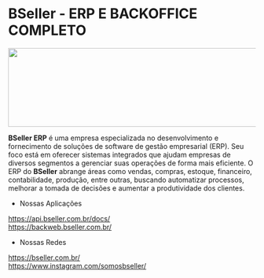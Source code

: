# BSeller - ERP E BACKOFFICE COMPLETO

<p align="center">
  <img width="550" height="160" src="https://backweb.bseller.com.br/images/logo.77846931.png">
</p>

**BSeller ERP** é uma empresa especializada no desenvolvimento e fornecimento de soluções de software de gestão empresarial (ERP). Seu foco está em oferecer sistemas integrados que ajudam empresas de diversos segmentos a gerenciar suas operações de forma mais eficiente. O ERP do **BSeller** abrange áreas como vendas, compras, estoque, financeiro, contabilidade, produção, entre outras, buscando automatizar processos, melhorar a tomada de decisões e aumentar a produtividade dos clientes.

* Nossas Aplicações

https://api.bseller.com.br/docs/ <br>
https://backweb.bseller.com.br/

 * Nossas Redes

https://bseller.com.br/ <br>
https://www.instagram.com/somosbseller/
